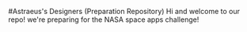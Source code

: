 #Astraeus's Designers (Preparation Repository)
Hi and welcome to our repo! we're preparing for the NASA space apps challenge!
